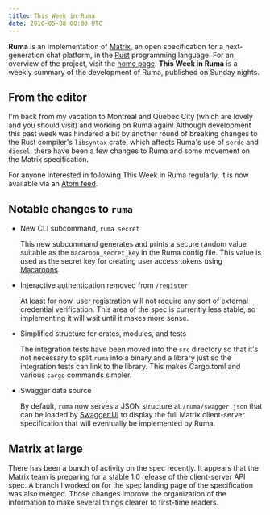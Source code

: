 ```yaml
---
title: This Week in Ruma
date: 2016-05-08 00:00 UTC
---
```


**Ruma** is an implementation of [Matrix](https://matrix.org), an open specification for a next-generation chat platform, in the [Rust](https://www.rust-lang.org/) programming language.
For an overview of the project, visit the [home page](/).
**This Week in Ruma** is a weekly summary of the development of Ruma, published on Sunday nights.

## From the editor

I'm back from my vacation to Montreal and Quebec City (which are lovely and you should visit) and working on Ruma again!
Although development this past week was hindered a bit by another round of breaking changes to the Rust compiler's `libsyntax` crate, which affects Ruma's use of `serde` and `diesel`, there have been a few changes to Ruma and some movement on the Matrix specification.

For anyone interested in following This Week in Ruma regularly, it is now available via an [Atom feed](/news/feed.atom).

## Notable changes to `ruma`

* New CLI subcommand, `ruma secret`

  This new subcommand generates and prints a secure random value suitable as the `macaroon_secret_key` in the Ruma config file.
  This value is used as the secret key for creating user access tokens using [Macaroons](https://github.com/cryptosphere/rust-macaroons).

* Interactive authentication removed from `/register`

  At least for now, user registration will not require any sort of external credential verification.
  This area of the spec is currently less stable, so implementing it will wait until it makes more sense.

* Simplified structure for crates, modules, and tests

  The integration tests have been moved into the `src` directory so that it's not necessary to split `ruma` into a binary and a library just so the integration tests can link to the library.
  This makes Cargo.toml and various `cargo` commands simpler.

* Swagger data source

  By default, `ruma` now serves a JSON structure at `/ruma/swagger.json` that can be loaded by [Swagger UI](https://github.com/swagger-api/swagger-ui) to display the full Matrix client-server specification that will eventually be implemented by Ruma.

## Matrix at large

There has been a bunch of activity on the spec recently.
It appears that the Matrix team is preparing for a stable 1.0 release of the client-server API spec.
A branch I worked on for the spec landing page of the specification was also merged.
Those changes improve the organization of the information to make several things clearer to first-time readers.
